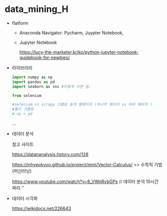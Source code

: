 # data_mining_H
- flatform
    - Anaconda Navigator: Pycharm, Juypter Notebook,
    - Jupyter Notebook
        
        https://lucy-the-marketer.kr/ko/python-jupyter-notebook-guidebook-for-newbies/
        
    
- 라이브러리
    
    ```python
    import numpy as np
    import pandas as pd 
    import seaborn as sns #이렇게 쓰면 됨.
    
    from selenium 
    
    #selenium vs scrapy 크롤링 동적 웹페이지 (하나의 페이지 vs 여러 페이지 )
    #둘다 크롤링 
    # np > pd
    ```
    
    …
    
- 데이터 분석
    
    참고 사이트
    
    https://datananalysis.tistory.com/128
    
    https://inhyeokyoo.github.io/project/mml/Vector-Calculus/ >> 수학적 기법 (머신러닝)
    
    https://www.youtube.com/watch?v=8_VWnRvbGPs // 데이터 분석 10시간짜리 ‘’
    
- 데이터 시각화
    
    https://wikidocs.net/226643
